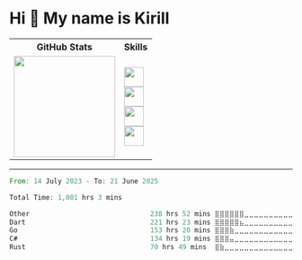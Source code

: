 Hi 👋 My name is Kirill
===
<table>
    <tr>
    <th style="text-align: center;">GitHub Stats</th>
    <th style="text-align: center;">Skills</th>
  </tr>
  <tr>
    <td>
      <a href="https://github.com/ripls56">
        <img height="180em" src="https://github-readme-stats-ripls56s-projects.vercel.app/api?username=ripls56&show_icons=true&include_all_commits=true&count_private=true&theme=graywhite"/>
      </a>
    </td>
    <td>
        <img src="https://simpleskill.icons.workers.dev/svg?i=flutter,dart,postman&perline=20&theme=dark" height="35em"/>
        <br/>
        <img src="https://simpleskill.icons.workers.dev/svg?i=go,rust,postgresql,redis,amazons3&perline=20&theme=dark" height="35em"/>
        <br/>
        <img src="https://simpleskill.icons.workers.dev/svg?i=docker,git,prometheus,sentry&perline=20&theme=dark" height="35em"/>
        <br/>
        <img src="https://simpleskill.icons.workers.dev/svg?i=github,githubactions&perline=20&theme=dark" height="35em"/>
    </td>
  </tr>
</table>

---
<!--START_SECTION:waka-->

```rust
From: 14 July 2023 - To: 21 June 2025

Total Time: 1,001 hrs 3 mins

Other                              238 hrs 52 mins ⣿⣿⣿⣿⣿⣿⣀⣀⣀⣀⣀⣀⣀⣀⣀⣀⣀⣀⣀⣀⣀⣀⣀⣀⣀   23.86 %
Dart                               221 hrs 23 mins ⣿⣿⣿⣿⣿⣦⣀⣀⣀⣀⣀⣀⣀⣀⣀⣀⣀⣀⣀⣀⣀⣀⣀⣀⣀   22.12 %
Go                                 153 hrs 20 mins ⣿⣿⣿⣷⣀⣀⣀⣀⣀⣀⣀⣀⣀⣀⣀⣀⣀⣀⣀⣀⣀⣀⣀⣀⣀   15.32 %
C#                                 134 hrs 19 mins ⣿⣿⣿⣤⣀⣀⣀⣀⣀⣀⣀⣀⣀⣀⣀⣀⣀⣀⣀⣀⣀⣀⣀⣀⣀   13.42 %
Rust                               70 hrs 49 mins  ⣿⣷⣀⣀⣀⣀⣀⣀⣀⣀⣀⣀⣀⣀⣀⣀⣀⣀⣀⣀⣀⣀⣀⣀⣀   07.07 %
```

<!--END_SECTION:waka-->
